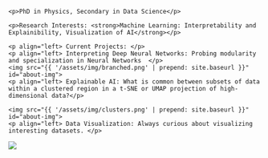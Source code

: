<div id="describe-text">
	
	<p>PhD in Physics, Secondary in Data Science</p>
  
	<p>Research Interests: <strong>Machine Learning: Interpretability and Explainibility, Visualization of AI</strong></p>
	
	<p align="left> Current Projects: </p>
	<p align="left> Interpreting Deep Neural Networks: Probing modularity and specialization in Neural Networks  </p>
	<img src="{{ '/assets/img/branched.png' | prepend: site.baseurl }}" id="about-img">
	<p align="left> Explainable AI: What is common between subsets of data within a clustered region in a t-SNE or UMAP projection of high-dimensional data?</p>
		  
	<img src="{{ '/assets/img/clusters.png' | prepend: site.baseurl }}" id="about-img">
	<p align="left> Data Visualization: Always curious about visualizing interesting datasets. </p>
</div>

<img src="{{ '/assets/img/pic.jpg' | prepend: site.baseurl }}" id="about-img">

